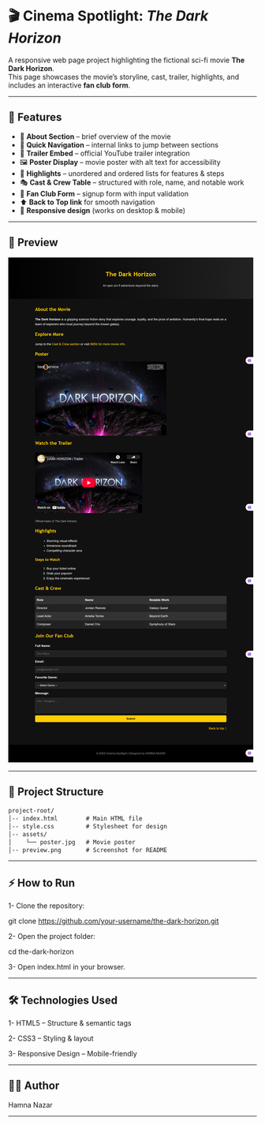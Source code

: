# 🎬 Cinema Spotlight: *The Dark Horizon*

A responsive web page project highlighting the fictional sci-fi movie **The Dark Horizon**.  
This page showcases the movie’s storyline, cast, trailer, highlights, and includes an interactive **fan club form**.

---

## 🌟 Features

- 📝 **About Section** – brief overview of the movie  
- 🔗 **Quick Navigation** – internal links to jump between sections  
- 🎥 **Trailer Embed** – official YouTube trailer integration  
- 🖼️ **Poster Display** – movie poster with alt text for accessibility  
- 🌌 **Highlights** – unordered and ordered lists for features & steps  
- 🎭 **Cast & Crew Table** – structured with role, name, and notable work  
- 📩 **Fan Club Form** – signup form with input validation  
- ⬆️ **Back to Top link** for smooth navigation  
- 📱 **Responsive design** (works on desktop & mobile)  

---

## 📸 Preview

![Project Poster](preview.png)  

---

## 📂 Project Structure

```text
project-root/
│-- index.html        # Main HTML file
│-- style.css         # Stylesheet for design
│-- assets/
│    └── poster.jpg   # Movie poster
│-- preview.png       # Screenshot for README

```
---
## ⚡ How to Run

1- Clone the repository:

git clone https://github.com/your-username/the-dark-horizon.git

2- Open the project folder:

cd the-dark-horizon

3- Open index.html in your browser.

---

## 🛠️ Technologies Used

1- HTML5 – Structure & semantic tags

2- CSS3 – Styling & layout

3- Responsive Design – Mobile-friendly

---

##  👩‍💻 Author
Hamna Nazar

---
